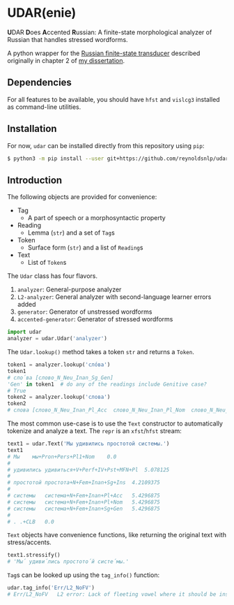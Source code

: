 # UDAR(enie)

**U**DAR **D**oes **A**ccented **R**ussian: A finite-state morphological
analyzer of Russian that handles stressed wordforms.

A python wrapper for the [Russian finite-state
transducer](https://victorio.uit.no/langtech/trunk/langs/rus/) described
originally in chapter 2 of [my dissertation](http://hdl.handle.net/10037/9685).

## Dependencies

For all features to be available, you should have `hfst` and `vislcg3`
installed as command-line utilities.

## Installation

For now, `udar` can be installed directly from this repository using `pip`:

```bash
$ python3 -m pip install --user git+https://github.com/reynoldsnlp/udar
```

## Introduction

The following objects are provided for convenience:

* Tag
    * A part of speech or a morphosyntactic property
* Reading
    * Lemma (`str`) and a set of `Tag`s
* Token
    * Surface form (`str`) and a list of `Reading`s
* Text
    * List of `Token`s

The `Udar` class has four flavors.

1. `analyzer`: General-purpose analyzer
1. `L2-analyzer`: General analyzer with second-language learner errors added
1. `generator`: Generator of unstressed wordforms
1. `accented-generator`: Generator of stressed wordforms

```python
import udar
analyzer = udar.Udar('analyzer')
```

The `Udar.lookup()` method takes a token `str` and returns a `Token`.

```python
token1 = analyzer.lookup('сло́ва')
token1
# сло́ва [слово_N_Neu_Inan_Sg_Gen]
'Gen' in token1  # do any of the readings include Genitive case?
# True
token2 = analyzer.lookup('слова')
token2
# слова [слово_N_Neu_Inan_Pl_Acc  слово_N_Neu_Inan_Pl_Nom  слово_N_Neu_Inan_Sg_Gen]
```

The most common use-case is to use the `Text` constructor to automatically
tokenize and analyze a text. The `repr` is an `xfst`/`hfst` stream:

```python
text1 = udar.Text('Мы удивились простотой системы.')
text1
# Мы	мы+Pron+Pers+Pl1+Nom	0.0
# 
# удивились	удивиться+V+Perf+IV+Pst+MFN+Pl	5.078125
# 
# простотой	простота+N+Fem+Inan+Sg+Ins	4.2109375
# 
# системы	система+N+Fem+Inan+Pl+Acc	5.4296875
# системы	система+N+Fem+Inan+Pl+Nom	5.4296875
# системы	система+N+Fem+Inan+Sg+Gen	5.4296875
# 
# .	.+CLB	0.0
```

`Text` objects have convenience functions, like returning the original text
with stress/accents.

```python
text1.stressify()
# 'Мы́ удиви́лись простото́й систе́мы.'
```

`Tag`s can be looked up using the `tag_info()` function:

```python
udar.tag_info('Err/L2_NoFV')
# Err/L2_NoFV	L2 error: Lack of fleeting vowel where it should be inserted, e.g. окн (compare окон)
```
